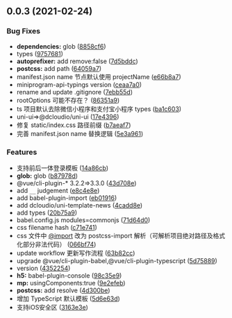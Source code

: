 ## 0.0.3 (2021-02-24)


### Bug Fixes

* **dependencies:** glob ([8858cf6](https://git.owoit.com/open/uni-app-preset/commits/8858cf6515c1b0e22ed96109dbaedda5f250b3b7))
* types ([9757681](https://git.owoit.com/open/uni-app-preset/commits/9757681e61a2e79a42bfc5cf09f81fc94b519fef))
* **autoprefixer:** add remove:false ([7d5bddc](https://git.owoit.com/open/uni-app-preset/commits/7d5bddcc24f4439b1e4ba5c2b10f75db64d672db))
* **postcss:** add path ([64059a7](https://git.owoit.com/open/uni-app-preset/commits/64059a732f2d28bb1f561e7fc610b6befde09371))
* manifest.json name 节点默认使用 projectName ([e66b8a7](https://git.owoit.com/open/uni-app-preset/commits/e66b8a73937a0164091e87f8bc8bce8a2d34d5cf))
* miniprogram-api-typings version ([ceaa7a0](https://git.owoit.com/open/uni-app-preset/commits/ceaa7a097b89c4f62ba7994625d305798053d548))
* rename and update .gitignore ([7ebb55d](https://git.owoit.com/open/uni-app-preset/commits/7ebb55da28857c47241d4067d652e8bde798d64e))
* rootOptions 可能不存在？ ([86351a9](https://git.owoit.com/open/uni-app-preset/commits/86351a9f73a43a6145ceb62e6a6e2305462224c6))
* ts 项目默认去除微信小程序和支付宝小程序 types ([ba1c603](https://git.owoit.com/open/uni-app-preset/commits/ba1c6033d01116f120726223f330e98bdddc4c29))
* uni-ui=>@dcloudio/uni-ui ([17e4396](https://git.owoit.com/open/uni-app-preset/commits/17e4396c78c271ec180843b285ee9e624146dcc4))
* 修复 static/index.css 路径前缀 ([b7aeaf7](https://git.owoit.com/open/uni-app-preset/commits/b7aeaf7ba061f0cf99bd1dc9803e9767bc0359cb))
* 完善 manifest.json name 替换逻辑 ([5e3a961](https://git.owoit.com/open/uni-app-preset/commits/5e3a96118200de1c220c89ff223ae05433460619))


### Features

* 支持前后一体登录模板 ([14a86cb](https://git.owoit.com/open/uni-app-preset/commits/14a86cb305010696ec296178507e7472b5c6a4b5))
* **glob:** glob ([b87978d](https://git.owoit.com/open/uni-app-preset/commits/b87978dbf66ccd3d978e9f4af63591104ea7874a))
* @vue/cli-plugin-* 3.2.2=>3.3.0 ([43d708e](https://git.owoit.com/open/uni-app-preset/commits/43d708e43f70ae5eeef9586b5c7bdb0e59384669))
* add `__` judgement ([e8c4e8e](https://git.owoit.com/open/uni-app-preset/commits/e8c4e8e16a27bf01ec8309d07740ed1291e1a32b))
* add babel-plugin-import ([eb01916](https://git.owoit.com/open/uni-app-preset/commits/eb01916a22f9080ffd1d317f6b1ddce325f314a3))
* add dcloudio/uni-template-news ([4cadd8e](https://git.owoit.com/open/uni-app-preset/commits/4cadd8e02c87e1090600c7d05b58e6463878e29a))
* add types ([20b75a9](https://git.owoit.com/open/uni-app-preset/commits/20b75a99e3de2bb73af482bbbfd3f4b27a434ca7))
* babel.config.js modules=commonjs ([71d64d0](https://git.owoit.com/open/uni-app-preset/commits/71d64d038dc8b5751eab32bdfe27c3fb21f9fb13))
* css filename hash ([c71e741](https://git.owoit.com/open/uni-app-preset/commits/c71e741b89066a3a9a3475a904b0f988683a5fbf))
* css 文件中 [@import](https://git.owoit.com/import) 改为 postcss-import 解析（可解析项目绝对路径及格式化部分非法代码） ([066bf74](https://git.owoit.com/open/uni-app-preset/commits/066bf74b4494e493e38946f7041006820ee28537))
* update workflow 更新写作流程 ([63b82cc](https://git.owoit.com/open/uni-app-preset/commits/63b82cc68ebbdb8d42a531bb0fa7793fc8793d72))
* upgrade @vue/cli-plugin-babel,@vue/cli-plugin-typescript ([5d75889](https://git.owoit.com/open/uni-app-preset/commits/5d758892c99e83a9700064deb82d733740719749))
* version ([4352254](https://git.owoit.com/open/uni-app-preset/commits/43522541276b07682ec5428d4cd5300db1016aac))
* **h5:** babel-plugin-console ([98c35e9](https://git.owoit.com/open/uni-app-preset/commits/98c35e9daad8dda1e85781ef4a3fb5e9ab0e3ac2))
* **mp:** usingComponents:true ([9e2efeb](https://git.owoit.com/open/uni-app-preset/commits/9e2efeb997d3646e3496168d3e66e147ae4f57ae))
* **postcss:** add resolve ([4d300be](https://git.owoit.com/open/uni-app-preset/commits/4d300beed7183dd4baed1dfc42d3f70574410b2d))
* 增加 TypeScript 默认模板 ([5d6e63d](https://git.owoit.com/open/uni-app-preset/commits/5d6e63dca43de2b5e9d3b96d11ec421f80554758))
* 支持iOS安全区 ([3163e3e](https://git.owoit.com/open/uni-app-preset/commits/3163e3e3835238b3b8e682718bd25261d62a5711))



